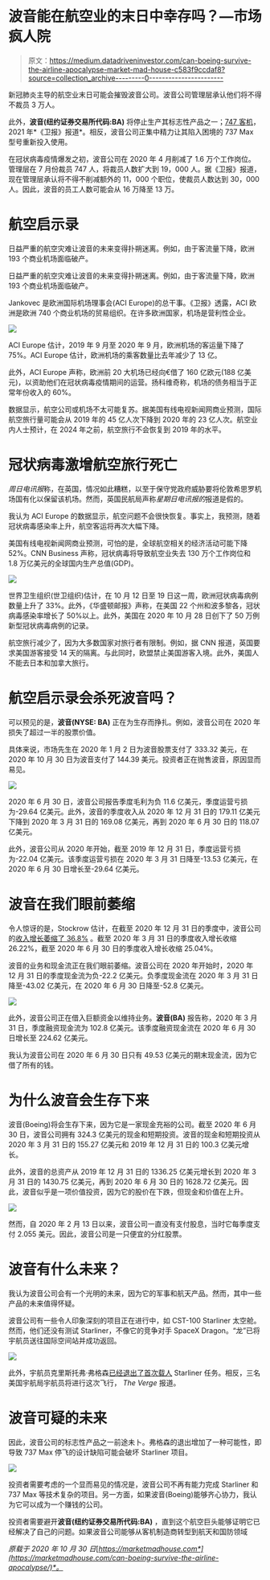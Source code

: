 # 波音能在航空业的末日中幸存吗？—市场疯人院

> 原文：<https://medium.datadriveninvestor.com/can-boeing-survive-the-airline-apocalypse-market-mad-house-c583f9ccdaf8?source=collection_archive---------0----------------------->

新冠肺炎主导的航空业末日可能会摧毁波音公司。波音公司管理层承认他们将不得不裁员 3 万人。

此外，**波音(纽约证券交易所代码:BA)** 将停止生产其标志性产品之一；[747 客机](https://www.theguardian.com/business/2020/jul/29/boeing-to-end-production-of-its-747-airliner-in-2022)，2021 年*《卫报》报道*。相反，波音公司正集中精力让其陷入困境的 737 Max 型号重新投入使用。

在冠状病毒疫情爆发之初，波音公司在 2020 年 4 月削减了 1.6 万个工作岗位。管理层在 7 月份裁员 747 人，将裁员人数扩大到 19，000 人。据《卫报》报道，现在管理层承认将不得不削减额外的 11，000 个职位，使裁员人数达到 30，000 人。因此，波音的员工人数可能会从 16 万降至 13 万。

# 航空启示录

日益严重的航空灾难让波音的未来变得扑朔迷离。例如，由于客流量下降，欧洲 193 个商业机场面临破产。

日益严重的航空灾难让波音的未来变得扑朔迷离。例如，由于客流量下降，欧洲 193 个商业机场面临破产。

Jankovec 是欧洲国际机场理事会(ACI Europe)的总干事。《卫报》透露，ACI 欧洲是欧洲 740 个商业机场的贸易组织。在许多欧洲国家，机场是营利性企业。

![](img/97706597ba39e00fe233487b4f344679.png)

ACI Europe 估计，2019 年 9 月至 2020 年 9 月，欧洲机场的客运量下降了 75%。ACI Europe 估计，欧洲机场的乘客数量比去年减少了 13 亿。

此外，ACI Europe 声称，欧洲前 20 大机场已经向€借了 160 亿欧元(188 亿美元)，以资助他们在冠状病毒疫情期间的运营。扬科维奇称，机场的债务相当于正常年份收入的 60%。

数据显示，航空公司或机场不太可能复苏。据美国有线电视新闻网商业预测，国际航空旅行量可能会从 2019 年的 45 亿人次下降到 2020 年的 23 亿人次。航空业内人士预计，在 2024 年之前，航空旅行不会恢复到 2019 年的水平。

# 冠状病毒激增航空旅行死亡

*周日电讯报*称，在英国，情况如此糟糕，以至于保守党政府威胁要将伦敦希思罗机场国有化以保留该机场。然而，英国民航局声称*星期日电讯报的*报道是假的。

我认为 ACI Europe 的数据显示，航空问题不会很快恢复。事实上，我预测，随着冠状病毒感染率上升，航空客运将再次大幅下降。

美国有线电视新闻网商业预测，可怕的是，全球航空相关的经济活动可能下降 52%。CNN Business 声称，冠状病毒将导致航空业失去 130 万个工作岗位和 1.8 万亿美元的全球国内生产总值(GDP)。

![](img/e855843fd13843fc1a1518888ca7be62.png)

世界卫生组织(世卫组织)估计，在 10 月 12 日至 19 日这一周，欧洲冠状病毒病例数量上升了 33%。此外，《华盛顿邮报》声称，在美国 22 个州和波多黎各，冠状病毒感染率增长了 50%以上。此外，美国在 2020 年 10 月 28 日创下了 50 万例新型冠状病毒病例的记录。

航空旅行减少了，因为大多数国家对旅行者有限制。例如，据 CNN 报道，英国要求美国游客接受 14 天的隔离。与此同时，欧盟禁止美国游客入境。此外，美国人不能去日本和加拿大旅行。

# 航空启示录会杀死波音吗？

可以预见的是，**波音(NYSE: BA)** 正在为生存而挣扎。例如，波音公司在 2020 年损失了超过一半的股票价值。

具体来说，市场先生在 2020 年 1 月 2 日为波音股票支付了 333.32 美元，在 2020 年 10 月 30 日为波音支付了 144.39 美元。投资者正在抛售波音，原因显而易见。

![](img/d958273d79507ef261edde065713c3a5.png)

2020 年 6 月 30 日，波音公司报告季度毛利为负 11.6 亿美元，季度运营亏损为-29.64 亿美元。此外，波音的季度收入从 2020 年 12 月 31 日的 179.11 亿美元下降到 2020 年 3 月 31 日的 169.08 亿美元，再到 2020 年 6 月 30 日的 118.07 亿美元。

此外，波音公司从 2020 年开始，截至 2019 年 12 月 31 日，季度运营亏损为-22.04 亿美元。该季度运营亏损在 2020 年 3 月 31 日降至-13.53 亿美元，在 2020 年 6 月 30 日增长至-29.64 亿美元。

# 波音在我们眼前萎缩

令人惊讶的是，Stockrow 估计，在截至 2020 年 12 月 31 日的季度中，波音公司的[收入增长萎缩了 36.8%](https://stockrow.com/BA/financials/income/quarterly) 。截至 2020 年 3 月 31 日的季度收入增长收缩 26.22%，截至 2020 年 6 月 30 日的季度收入增长收缩 25.04%。

波音的业务和现金流正在我们眼前萎缩。波音公司在 2020 年开始时，2020 年 12 月 31 日的季度现金流为负-22.2 亿美元。负季度现金流在 2020 年 3 月 31 日降至-43.02 亿美元，在 2020 年 6 月 30 日降至-52.8 亿美元。

![](img/b949d74d935435101bf399d3f9e95674.png)

此外，波音公司正在借入巨额资金以维持业务。**波音(BA)** 报告称，2020 年 3 月 31 日，季度融资现金流为 102.8 亿美元。该季度融资现金流在 2020 年 6 月 30 日增长至 224.62 亿美元。

我认为波音公司在 2020 年 6 月 30 日只有 49.53 亿美元的期末现金流，因为它借了所有的钱。

# 为什么波音会生存下来

波音(Boeing)将会生存下来，因为它是一家现金充裕的公司。截至 2020 年 6 月 30 日，波音公司拥有 324.3 亿美元的现金和短期投资。波音的现金和短期投资从 2020 年 3 月 31 日的 155.27 亿美元和 2019 年 12 月 31 日的 100.3 亿美元增长。

此外，波音的总资产从 2019 年 12 月 31 日的 1336.25 亿美元增长到 2020 年 3 月 31 日的 1430.75 亿美元，再到 2020 年 6 月 30 日的 1628.72 亿美元。因此，波音似乎是一项价值投资，因为它的股价在下跌，但现金和价值在上升。

![](img/648821b8c2bc4a8c5f3c2a29fe94a358.png)

然而，自 2020 年 2 月 13 日以来，波音公司一直没有支付股息，当时它每季度支付 2.055 美元。因此，波音公司是一只便宜的分红股票。

# 波音有什么未来？

我认为波音公司会有一个光明的未来，因为它的军事和航天产品。然而，其中一些产品的未来值得怀疑。

波音公司有一些令人印象深刻的项目正在进行中，如 CST-100 Starliner 太空舱。然而，他们还没有测试 Starliner，不像它的竞争对手 SpaceX Dragon。“龙”已将宇航员送往国际空间站并成功返回。

![](img/68b30e742494f1d5bb255319dc2e2ce9.png)

此外，宇航员克里斯托弗·弗格森[已经退出了首次载人](https://www.theverge.com/2020/10/7/21505912/boeing-astronaut-nasa-chris-ferguson-withdraws-starliner-flight) Starliner 任务。相反，三名美国宇航局宇航员将进行这次飞行， *The Verge* 报道。

# 波音可疑的未来

因此，波音公司的标志性产品之一前途未卜。弗格森的退出增加了一种可能性，即导致 737 Max 停飞的设计缺陷可能会破坏 Starliner 项目。

![](img/023828c6ec82f1a76aa2ed3283ef4e86.png)

投资者需要考虑的一个显而易见的情况是，波音公司不再有能力完成 Starliner 和 737 Max 等技术复杂的项目。另一方面，如果波音(Boeing)能够齐心协力，我认为它可以成为一个赚钱的公司。

投资者需要避开**波音(纽约证券交易所代码:BA)** ，直到这个航空巨头能够证明它已经解决了自己的问题。如果波音公司能够从客机制造商转型到航天和国防领域

*原载于 2020 年 10 月 30 日*[*https://marketmadhouse.com*](https://marketmadhouse.com/can-boeing-survive-the-airline-apocalypse/)*。*